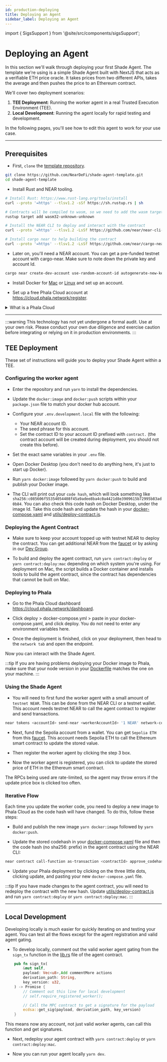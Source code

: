 ```yaml
---
id: production-deploying
title: Deploying an Agent
sidebar_label: Deploying an Agent
---
```


import { SigsSupport } from '@site/src/components/sigsSupport';

# Deploying an Agent

In this section we'll walk through deploying your first Shade Agent. The template we're using is a simple Shade Agent built with NextJS that acts as a verifiable ETH price oracle. It takes prices from two different APIs, takes the average and then pushes the price to an Ethereum contract.  

We'll cover two deployment scenarios:
1. **TEE Deployment**: Running the worker agent in a real Trusted Execution Environment (TEE).
2. **Local Development**: Running the agent locally for rapid testing and development.

In the following pages, you'll see how to edit this agent to work for your use case.

---

## Prerequisites

- First, `clone` the [template repository](https://github.com/NearDeFi/shade-agent-template).

```bash
git clone https://github.com/NearDeFi/shade-agent-template.git
cd shade-agent-template
```

- Install Rust and NEAR tooling.

```bash
# Install Rust: https://www.rust-lang.org/tools/install
curl --proto '=https' --tlsv1.2 -sSf https://sh.rustup.rs | sh

# Contracts will be compiled to wasm, so we need to add the wasm target
rustup target add wasm32-unknown-unknown

# Install the NEAR CLI to deploy and interact with the contract
curl --proto '=https' --tlsv1.2 -LsSf https://github.com/near/near-cli-rs/releases/latest/download/near-cli-rs-installer.sh | sh

# Install cargo near to help building the contract
curl --proto '=https' --tlsv1.2 -LsSf https://github.com/near/cargo-near/releases/latest/download/cargo-near-installer.sh | sh
```

- Later on, you'll need a NEAR account. You can get a pre-funded testnet account with cargo-near. Make sure to note down the private key and account Id.

```bash
cargo near create-dev-account use-random-account-id autogenerate-new-keypair print-to-terminal network-config testnet create
```

- Install Docker for [Mac](https://docs.docker.com/desktop/setup/install/mac-install/) or [Linux](https://docs.docker.com/desktop/setup/install/linux/) and set up an account.

- Set up a free Phala Cloud account at https://cloud.phala.network/register. 

<details>

<summary> What is a Phala Cloud </summary>

Phala Cloud is a service that offers secure and private hosting in a TEE using [Dstack](https://docs.phala.network/overview/phala-network/dstack). Phala Cloud makes it easy to run a TEE, that's why we'll use it in our template!

</details>

---

:::warning
This technology has not yet undergone a formal audit. Use at your own risk. Please conduct your own due diligence and exercise caution before integrating or relying on it in production environments.
:::

## TEE Deployment

These set of instructions will guide you to deploy your Shade Agent within a TEE.

### Configuring the worker agent 

- Enter the repository and run `yarn` to install the dependencies.

- Update the `docker:image` and `docker:push` scripts within your `package.json` file to match your docker hub account.

- Configure your `.env.development.local` file with the following:
  - Your NEAR account ID.
  - The seed phrase for this account.
  - Set the contract ID to your account ID prefixed with `contract.` (the contract account will be created during deployment, you should not create this before).

- Set the exact same variables in your `.env` file.

- Open Docker Desktop (you don't need to do anything here, it's just to start up Docker).

- Run `yarn docker:image` followed by `yarn docker:push` to build and publish your Docker image.

- The CLI will print out your `code hash`, which will look something like `sha256:c085606f55354054408f45a9adee8ba4c0a4421d8e3909615b72995b83ad0b84`. You can also check this code hash on Docker Desktop, under the image Id. Take this code hash and update the hash in your [docker-compose.yaml](https://github.com/NearDeFi/shade-agent-template/blob/main/docker-compose.yaml#L4) and [utils/deploy-contract.js](https://github.com/NearDeFi/shade-agent-template/blob/main/utils/deploy-contract.js#L9).

### Deploying the Agent Contract 

- Make sure to keep your account topped up with testnet NEAR to deploy the contract. You can get additional NEAR from the [faucet](https://near-faucet.io/) or by asking in our [Dev Group](https://t.me/shadeagents).

- To build and deploy the agent contract, run `yarn contract:deploy` or `yarn contract:deploy:mac` depending on which system you're using. For deployment on Mac, the script builds a Docker container and installs tools to build the agent contract, since the contract has dependencies that cannot be built on Mac.

### Deploying to Phala

- Go to the Phala Cloud dashboard https://cloud.phala.network/dashboard.

- Click deploy > docker-compose.yml > paste in your docker-compose.yaml, and click deploy. You do not need to enter any environment variables here.

- Once the deployment is finished, click on your deployment, then head to the `network tab` and open the endpoint.

Now you can interact with the Shade Agent. 

:::tip
If you are having problems deploying your Docker image to Phala, make sure that your node version in your [Dockerfile](https://github.com/NearDeFi/shade-agent-template/blob/main/Dockerfile#L3) matches the one on your machine.
:::

### Using the Shade Agent

- You will need to first fund the worker agent with a small amount of `testnet NEAR`. This can be done from the NEAR CLI or a testnet wallet. This account needs testnet NEAR to call the agent contract to register and send transactions.

```bash
near tokens <accountId> send-near <workerAccountId> '1 NEAR' network-config testnet
```

- Next, fund the Sepolia account from a wallet. You can get `Sepolia ETH` from this [faucet](https://cloud.google.com/application/web3/faucet/ethereum/sepolia). This account needs Sepolia ETH to call the Ethereum smart contract to update the stored value.

- Then register the worker agent by clicking the step 3 box.

- Now the worker agent is registered, you can click to update the stored price of ETH in the Ethereum smart contract.

The RPCs being used are rate-limited, so the agent may throw errors if the update price box is clicked too often.

### Iterative Flow 

Each time you update the worker code, you need to deploy a new image to Phala Cloud as the code hash will have changed. To do this, follow these steps:

- Build and publish the new image `yarn docker:image` followed by `yarn docker:push`.

- Update the stored codehash in your [docker-compose.yaml](https://github.com/NearDeFi/shade-agent-template/blob/main/docker-compose.yaml#L4) file and then the code hash (no sha256: prefix) in the agent contract using the NEAR CLI: 

```bash
near contract call-function as-transaction <contractId> approve_codehash json-args '{"codehash": "<yourNewCodeHash>"}' prepaid-gas '100.0 Tgas' attached-deposit '0 NEAR' sign-as <accountId> network-config testnet 
```

- Update your Phala deployment by clicking on the three little dots, clicking update, and pasting your new `docker-compose.yaml` file.

:::tip
If you have made changes to the agent contract, you will need to redeploy the contract with the new hash. Update [utils/deploy-contract.js](https://github.com/NearDeFi/shade-agent-template/blob/main/utils/deploy-contract.js#L9) and run `yarn contract:deploy` or `yarn contract:deploy:mac`.
:::

---

## Local Development 

Developing locally is much easier for quickly iterating on and testing your agent. You can test all the flows except for the agent registration and valid agent gating.

- To develop locally, comment out the valid worker agent gating from the `sign_tx` function in the [lib.rs](https://github.com/NearDeFi/shade-agent-template/blob/main/contract/src/lib.rs#L70C1-L71C71) file of the agent contract.

```rust
    pub fn sign_tx(
        &mut self,
        payload: Vec<u8>,Add commentMore actions
        derivation_path: String,
        key_version: u32,
    ) -> Promise {
        // Comment out this line for local development
        // self.require_registered_worker();

        // Call the MPC contract to get a signature for the payload
        ecdsa::get_sig(payload, derivation_path, key_version)
    }
```

This means now any account, not just valid worker agents, can call this function and get signatures.

- Next, redeploy your agent contract with `yarn contract:deploy` or `yarn contract:deploy:mac`.

- Now you can run your agent locally `yarn dev`.

<SigsSupport />
